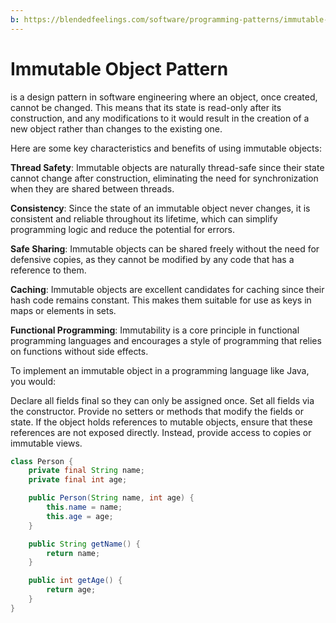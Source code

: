 ```yaml
---
b: https://blendedfeelings.com/software/programming-patterns/immutable-object-pattern.md
---
```


# Immutable Object Pattern
is a design pattern in software engineering where an object, once created, cannot be changed. This means that its state is read-only after its construction, and any modifications to it would result in the creation of a new object rather than changes to the existing one.

Here are some key characteristics and benefits of using immutable objects:

**Thread Safety**: Immutable objects are naturally thread-safe since their state cannot change after construction, eliminating the need for synchronization when they are shared between threads.

**Consistency**: Since the state of an immutable object never changes, it is consistent and reliable throughout its lifetime, which can simplify programming logic and reduce the potential for errors.

**Safe Sharing**: Immutable objects can be shared freely without the need for defensive copies, as they cannot be modified by any code that has a reference to them.

**Caching**: Immutable objects are excellent candidates for caching since their hash code remains constant. This makes them suitable for use as keys in maps or elements in sets.

**Functional Programming**: Immutability is a core principle in functional programming languages and encourages a style of programming that relies on functions without side effects.

To implement an immutable object in a programming language like Java, you would:

Declare all fields final so they can only be assigned once.
Set all fields via the constructor.
Provide no setters or methods that modify the fields or state.
If the object holds references to mutable objects, ensure that these references are not exposed directly. Instead, provide access to copies or immutable views.

```java 
class Person {
    private final String name;
    private final int age;

    public Person(String name, int age) {
        this.name = name;
        this.age = age;
    }

    public String getName() {
        return name;
    }

    public int getAge() {
        return age;
    }
}
```